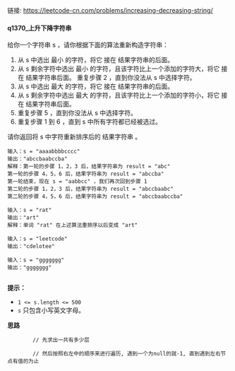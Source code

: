 链接:  https://leetcode-cn.com/problems/increasing-decreasing-string/

#### q1370_上升下降字符串

给你一个字符串 s ，请你根据下面的算法重新构造字符串：

1. 从 s 中选出 最小 的字符，将它 接在 结果字符串的后面。
2. 从 s 剩余字符中选出 最小 的字符，且该字符比上一个添加的字符大，将它 接在 结果字符串后面。
   重复步骤 2 ，直到你没法从 s 中选择字符。
3. 从 s 中选出 最大 的字符，将它 接在 结果字符串的后面。
4. 从 s 剩余字符中选出 最大 的字符，且该字符比上一个添加的字符小，将它 接在 结果字符串后面。
5. 重复步骤 5 ，直到你没法从 s 中选择字符。
6. 重复步骤 1 到 6 ，直到 s 中所有字符都已经被选过。

请你返回将 s 中字符重新排序后的 结果字符串 。



```
输入：s = "aaaabbbbcccc"
输出："abccbaabccba"
解释：第一轮的步骤 1，2，3 后，结果字符串为 result = "abc"
第一轮的步骤 4，5，6 后，结果字符串为 result = "abccba"
第一轮结束，现在 s = "aabbcc" ，我们再次回到步骤 1
第二轮的步骤 1，2，3 后，结果字符串为 result = "abccbaabc"
第二轮的步骤 4，5，6 后，结果字符串为 result = "abccbaabccba"

输入：s = "rat"
输出："art"
解释：单词 "rat" 在上述算法重排序以后变成 "art"

输入：s = "leetcode"
输出："cdelotee"

输入：s = "ggggggg"
输出："ggggggg"


```

**提示：**

- `1 <= s.length <= 500`
- `s` 只包含小写英文字母。

**思路**

```
        // 先求出一共有多少层
        
        // 然后按照右左中的顺序来进行遍历, 遇到一个为null的就-1, 直到遇到左右节点有值的为止
        
```









